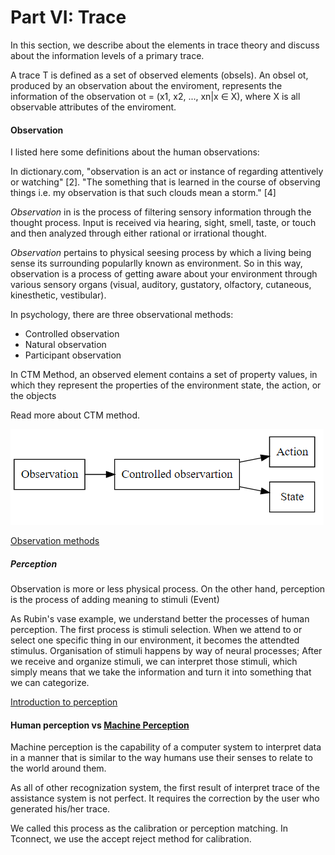 # Part VI: Trace

In this section, we describe about the elements in trace theory and discuss about the information levels of a primary trace.

A trace T is defined as a set of observed elements (obsels).
An obsel ot, produced by an observation about the enviroment, represents the information of the observation ot = (x1, x2, ..., xn|x ∈ X), where X is all observable attributes of the enviroment.


#### Observation
I listed here some definitions about the human observations:

In dictionary.com, "observation is an act or instance of regarding attentively or watching" [2].
"The something that is learned in the course of observing things i.e. my observation is that such clouds mean a storm." [4]

*Observation* in is the process of filtering sensory information through the thought process.
Input is received via hearing, sight, smell, taste, or touch and then analyzed through either rational or irrational thought. 

*Observation* pertains to physical seesing process by which a living being sense its surrounding popularlly known as environment.
So in this way, observation is a process of getting aware about your environment through various sensory organs (visual, auditory, gustatory, olfactory, cutaneous, kinesthetic, vestibular).

In psychology, there are three observational methods:
- Controlled observation
- Natural observation
- Participant observation

In CTM Method, an observed element contains a set of property values, in which they represent the properties of the environment state, the action, or the objects

Read more about CTM method.

![image](image/Observation.png)

[Observation methods](https://www.simplypsychology.org/observation.html)

##### Perception
Observation is more or less physical process.
On the other hand, perception is the process of adding meaning to stimuli (Event)

As Rubin's vase example, we understand better the processes of human perception.
The first process is stimuli selection.
When we attend to or select one specific thing in our environment, it becomes the attendted stimulus.
Organisation of stimuli happens by way of neural processes;
After we receive and organize stimuli, we can interpret those stimuli, which simply means that we take the information and turn it into something that we can categorize.

[Introduction to perception](https://www.boundless.com/psychology/textbooks/boundless-psychology-textbook/sensation-and-perception-5/introduction-to-perception-39/introducing-the-perception-process-167-12702/)

#### Human perception vs [Machine Perception](https://en.wikipedia.org/wiki/Machine_perception)

Machine perception is the capability of a computer system to interpret data in a manner that is similar to the way humans use their senses to relate to the world around them.

As all of other recognization system, the first result of interpret trace of the assistance system is not perfect.
It requires the correction by the user who generated his/her trace.

We called this process as the calibration or perception matching.
In Tconnect, we use the accept reject method for calibration.








